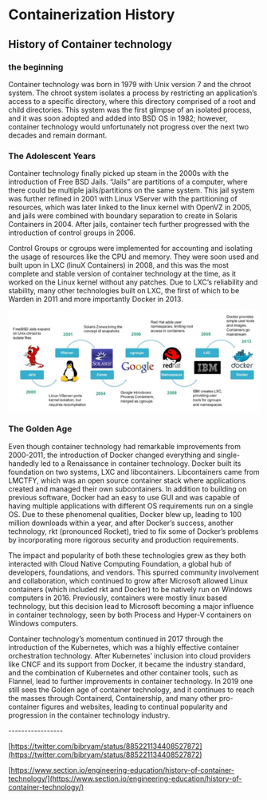 # Containerization History

## History of Container technology

### the beginning

Container technology was born in 1979 with Unix version 7 and the chroot system. The chroot system isolates a process by restricting an application’s access to a specific directory, where this directory comprised of a root and child directories. This system was the first glimpse of an isolated process, and it was soon adopted and added into BSD OS in 1982; however, container technology would unfortunately not progress over the next two decades and remain dormant.

### The Adolescent Years 

Container technology finally picked up steam in the 2000s with the introduction of Free BSD Jails. “Jails” are partitions of a computer, where there could be multiple jails/partitions on the same system. This jail system was further refined in 2001 with Linux VServer with the partitioning of resources, which was later linked to the linux kernel with OpenVZ in 2005, and jails were combined with boundary separation to create in Solaris Containers in 2004. After jails, container tech further progressed with the introduction of control groups in 2006.

Control Groups or cgroups were implemented for accounting and isolating the usage of resources like the CPU and memory. They were soon used and built upon in LXC (linuX Containers) in 2008, and this was the most complete and stable version of container technology at the time, as it worked on the Linux kernel without any patches. Due to LXC’s reliability and stability, many other technologies built on LXC, the first of which to be Warden in 2011 and more importantly Docker in 2013.

![](.gitbook/assets/container-history-before-docker.jpg)

### The Golden Age 

Even though container technology had remarkable improvements from 2000-2011, the introduction of Docker changed everything and single-handedly led to a Renaissance in container technology. Docker built its foundation on two systems, LXC and libcontainers. Libcontainers came from LMCTFY, which was an open source container stack where applications created and managed their own subcontainers. In addition to building on previous software, Docker had an easy to use GUI and was capable of having multiple applications with different OS requirements run on a single OS. Due to these phenomenal qualities, Docker blew up, leading to 100 million downloads within a year, and after Docker’s success, another technology, rkt (pronounced Rocket), tried to fix some of Docker’s problems by incorporating more rigorous security and production requirements.

The impact and popularity of both these technologies grew as they both interacted with Cloud Native Computing Foundation, a global hub of developers, foundations, and vendors. This spurred community involvement and collaboration, which continued to grow after Microsoft allowed Linux containers (which included rkt and Docker) to be natively run on Windows computers in 2016. Previously, containers were mostly linux based technology, but this decision lead to Microsoft becoming a major influence in container technology, seen by both Process and Hyper-V containers on Windows computers.

Container technology’s momentum continued in 2017 through the introduction of the Kubernetes, which was a highly effective container orchestration technology. After Kubernetes’ inclusion into cloud providers like CNCF and its support from Docker, it became the industry standard, and the combination of Kubernetes and other container tools, such as Flannel, lead to further improvements in container technology. In 2019 one still sees the Golden age of container technology, and it continues to reach the masses through Containerd, Containership, and many other pro-container figures and websites, leading to continual popularity and progression in the container technology industry.

\-----------------

[https://twitter.com/bibryam/status/885221134408527872](https://twitter.com/bibryam/status/885221134408527872)

[https://www.section.io/engineering-education/history-of-container-technology/](https://www.section.io/engineering-education/history-of-container-technology/)

####
